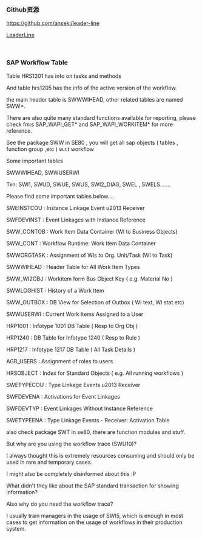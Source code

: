 ### Github资源

https://github.com/anseki/leader-line

[LeaderLine](https://anseki.github.io/leader-line/)



  

### SAP Workflow Table

Table HRS1201 has info on tasks and methods

And table hrs1205 has the info of the active version of the workflow.



the main header table is SWWWIHEAD, other related tables are named SWW*.

There are also quite many standard functions available for reporting, please check fm:s SAP_WAPI_GET* and SAP_WAPI_WORKITEM* for more reference.



See the package SWW in SE80 , you will get all sap objects ( tables , function group ,etc ) w.r.t workflow



Some important tables

SWWWIHEAD, SWWUSERWI

Txn: SWI1, SWUD, SWUE, SWUS, SWI2_DIAG, SWEL , SWELS.......



Please find some important tables below....

SWEINSTCOU : Instance Linkage Event u2013 Receiver

SWFDEVINST : Event Linkages with Instance Reference

SWW_CONTOB : Work Item Data Container (WI to Business Objects)

SWW_CONT : Workflow Runtime: Work Item Data Container

SWWORGTASK : Assignment of WIs to Org. Unit/Task (WI to Task)

SWWWIHEAD : Header Table for All Work Item Types

SWW_WI2OBJ : Workitem form Bus Object Key ( e.g. Material No )

SWWLOGHIST : History of a Work Item

SWW_OUTBOX : DB View for Selection of Outbox ( WI text, WI stat etc)

SWWUSERWI : Current Work Items Assigned to a User

HRP1001 : Infotype 1001 DB Table ( Resp to Org Obj )

HRP1240 : DB Table for Infotype 1240 ( Resp to Rule )

HRP1217 : Infotype 1217 DB Table ( All Task Details )

AGR_USERS : Assignment of roles to users

HRSOBJECT : Index for Standard Objects ( e.g. All running workflows )

SWETYPECOU : Type Linkage Events u2013 Receiver

SWFDEVENA : Activations for Event Linkages

SWFDEVTYP : Event Linkages Without Instance Reference

SWETYPEENA : Type Linkage Events - Receiver: Activation Table



also check package SWT in se80, there are function modules and stuff.

But why are you using the workflow trace (SWU10)?

I always thought this is extremely resources consuming and should only be used in rare and temporary cases.

I might also be completely disinformed about this :P



What didn't they like about the SAP standard transaction for showing information?

Also why do you need the workflow trace?

I usually train managers in the usage of SWI5, which is enough in most cases to get information on the usage of workflows in their production system.
